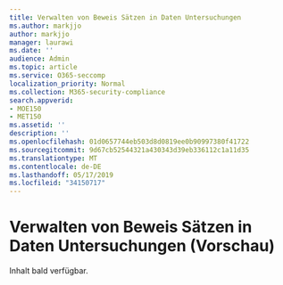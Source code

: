 ```yaml
---
title: Verwalten von Beweis Sätzen in Daten Untersuchungen
ms.author: markjjo
author: markjjo
manager: laurawi
ms.date: ''
audience: Admin
ms.topic: article
ms.service: O365-seccomp
localization_priority: Normal
ms.collection: M365-security-compliance
search.appverid:
- MOE150
- MET150
ms.assetid: ''
description: ''
ms.openlocfilehash: 01d0657744eb503d8d0819ee0b90997380f41722
ms.sourcegitcommit: 9d67cb52544321a430343d39eb336112c1a11d35
ms.translationtype: MT
ms.contentlocale: de-DE
ms.lasthandoff: 05/17/2019
ms.locfileid: "34150717"
---
```

# <a name="manage-evidence-sets-in-data-investigations-preview"></a>Verwalten von Beweis Sätzen in Daten Untersuchungen (Vorschau)  

Inhalt bald verfügbar.

  

